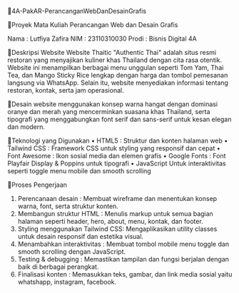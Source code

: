 📍4A-PakAR-PerancanganWebDanDesainGrafis

📍Proyek Mata Kuliah Perancangan Web dan Desain Grafis

Nama : Lutfiya Zafira
NIM : 23110310030
Prodi : Bisnis Digital 4A

📍Deskripsi Website
Website Thaitic "Authentic Thai" adalah situs resmi restoran yang menyajikan kuliner khas Thailand dengan cita rasa otentik. Website ini menampilkan berbagai menu unggulan seperti Tom Yam, Thai Tea, dan Mango Sticky Rice lengkap dengan harga dan tombol pemesanan langsung via WhatsApp. Selain itu, website menyediakan informasi tentang restoran, kontak, serta jam operasional.

📍Desain website menggunakan konsep warna hangat dengan dominasi oranye dan merah yang mencerminkan suasana khas Thailand, serta tipografi yang menggabungkan font serif dan sans-serif untuk kesan elegan dan modern.

📍Teknologi yang Digunakan
• HTML5 : Struktur dan konten halaman web
• Tailwind CSS : Framework CSS untuk styling yang responsif dan cepat
• Font Awesome : Ikon sosial media dan elemen grafis
• Google Fonts : Font Playfair Display & Poppins untuk tipografi
• JavaScript Untuk interaktivitas seperti toggle menu mobile dan smooth scrolling

📍Proses Pengerjaan 
1. Perencanaan desain : Membuat wireframe dan menentukan konsep warna, font, serta struktur konten.
2. Membangun struktur HTML : Menulis markup untuk semua bagian halaman seperti header, hero, about, menu, kontak, dan footer.
3. Styling menggunakan Tailwind CSS: Mengaplikasikan utility classes untuk desain responsif dan estetika visual.
4. Menambahkan interaktivitas : Membuat tombol mobile menu toggle dan smooth scrolling dengan JavaScript.
5. Testing & debugging : Memastikan tampilan dan fungsi berjalan dengan baik di berbagai perangkat.
6. Finalisasi konten : Memasukkan teks, gambar, dan link media sosial yaitu whatshapp, instagram, facebook.
